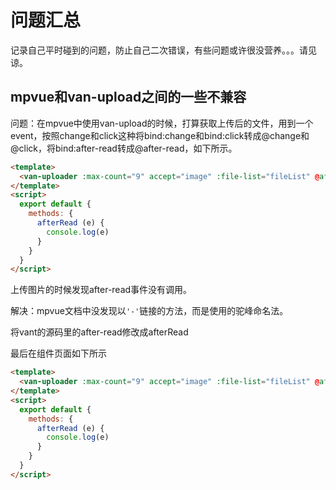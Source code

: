 # 问题汇总

记录自己平时碰到的问题，防止自己二次错误，有些问题或许很没营养。。。请见谅。

## mpvue和van-upload之间的一些不兼容

问题：在mpvue中使用van-upload的时候，打算获取上传后的文件，用到一个event，按照change和click这种将bind:change和bind:click转成@change和@click，将bind:after-read转成@after-read，如下所示。

```html
<template>
  <van-uploader :max-count="9" accept="image" :file-list="fileList" @after-read="afterRead"/>
</template>
<script>
  export default {
    methods: {
      afterRead (e) {
        console.log(e)
	  }
    }
  }
</script>
```

上传图片的时候发现after-read事件没有调用。

解决：mpvue文档中没发现以`'-'`链接的方法，而是使用的驼峰命名法。

将vant的源码里的after-read修改成afterRead

最后在组件页面如下所示

```html
<template>
  <van-uploader :max-count="9" accept="image" :file-list="fileList" @afterRead="afterRead"/>
</template>
<script>
  export default {
    methods: {
      afterRead (e) {
        console.log(e)
	  }
    }
  }
</script>
```
